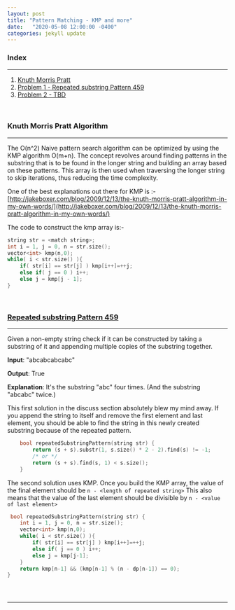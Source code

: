 ```yaml
---
layout: post
title: "Pattern Matching - KMP and more"
date:   "2020-05-08 12:00:00 -0400"
categories: jekyll update
---
```

### Index
-------
1. [Knuth Morris Pratt](#kmp)
2. [Problem 1 - Repeated substring Pattern 459](#prob1)
3. [Problem 2 - TBD](#prob2)

&nbsp;

### <a name="kmp"></a> Knuth Morris Pratt Algorithm
-------
The O(n^2) Naive pattern search algorithm can be optimized by using the KMP algorithm O(m+n).
The concept revolves around finding patterns in the substring that is to be found in the longer string and building an array based on these patterns. This array is then used when traversing the longer string to skip iterations, thus reducing the time complexity.

One of the best explanations out there for KMP is :-[http://jakeboxer.com/blog/2009/12/13/the-knuth-morris-pratt-algorithm-in-my-own-words/](http://jakeboxer.com/blog/2009/12/13/the-knuth-morris-pratt-algorithm-in-my-own-words/)

The code to construct the kmp array is:-
```cpp
string str = <match string>;
int i = 1, j = 0, n = str.size();
vector<int> kmp(n,0);
while( i < str.size() ){
    if( str[i] == str[j] ) kmp[i++]=++j;
    else if( j == 0 ) i++;
    else j = kmp[j - 1];
}
```

&nbsp;

### <a name="prob1"></a>  [Repeated substring Pattern 459](https://leetcode.com/problems/repeated-substring-pattern/)
-------
Given a non-empty string check if it can be constructed by taking a substring of it and appending multiple copies of the substring together.

**Input**: "abcabcabcabc"

**Output**: True

**Explanation**: It's the substring "abc" four times. (And the substring "abcabc" twice.)

This first solution in the discuss section absolutely blew my mind away. If you append the string to itself and remove the first element and last element, you should be able to find the string in this newly created substring because of the repeated pattern.
```cpp
    bool repeatedSubstringPattern(string str) {
        return (s + s).substr(1, s.size() * 2 - 2).find(s) != -1;
        /* or */
        return (s + s).find(s, 1) < s.size();
    }
```

The second solution uses KMP. Once you build the KMP array, the value of the final element should be `n - <length of repeated string>`
This also means that the value of the last element should be divisible by `n - <value of last element>`

```cpp
 bool repeatedSubstringPattern(string str) {
    int i = 1, j = 0, n = str.size();
    vector<int> kmp(n,0);
    while( i < str.size() ){
        if( str[i] == str[j] ) kmp[i++]=++j;
        else if( j == 0 ) i++;
        else j = kmp[j-1];
    }
    return kmp[n-1] && (kmp[n-1] % (n - dp[n-1]) == 0);
}
```

&nbsp;

### <a name="prob2"></a>
-------
